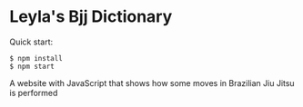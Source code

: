 # Leyla's Bjj Dictionary

Quick start:

```
$ npm install
$ npm start
````

A website with JavaScript that shows how some moves in Brazilian Jiu Jitsu is performed 
